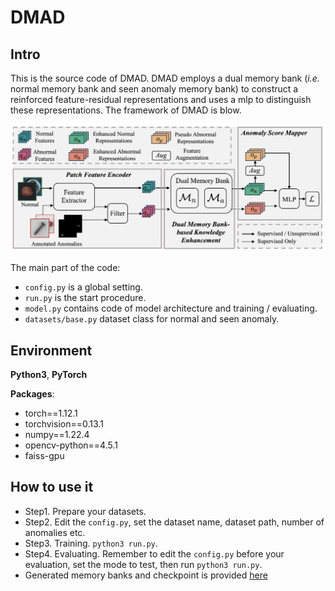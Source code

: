 # DMAD

## Intro
This is the source code of DMAD. DMAD employs a dual memory bank ($\textit{i.e.}$ normal memory bank and seen anomaly memory bank) to construct a reinforced feature-residual representations and uses a mlp to distinguish these representations. The framework of DMAD is blow.

![model framework](./resource/framework.png)

The main part of the code:
- `config.py` is a global setting.
- `run.py` is the start procedure.
- `model.py` contains code of model architecture and training / evaluating.
- `datasets/base.py` dataset class for normal and seen anomaly.

## Environment 

**Python3**, **PyTorch**

**Packages**:
- torch==1.12.1
- torchvision==0.13.1
- numpy==1.22.4
- opencv-python==4.5.1
- faiss-gpu

## How to use it
- Step1. Prepare your datasets.
- Step2. Edit the `config.py`, set the dataset name, dataset path, number of anomalies etc.
- Step3. Training. `python3 run.py`.
- Step4. Evaluating. Remember to edit the `config.py` before your evaluation, set the mode to test, then run `python3 run.py`.
- Generated memory banks and checkpoint is provided [here](https://drive.google.com/drive/folders/1eDVMw2V1nSrngT6Si14GdqdQ98S9Dqqr?usp=drive_link)